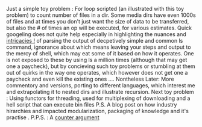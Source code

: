 Just a simple toy problem : For loop  scripted (an illustrated with this toy problem)  to count number of files in a dir. Some media dirs have even 1000s of files and at times you don't just want the size of data to be transferred, but also the # of times an op will be executed, for various estimates.
Quick googeling does not quite help especially in highlighting the nuances and  [intricacies !](http://mywiki.wooledge.org/ParsingLs) of parsing the output of decpetively simple and common ls command, ignorance about which means leaving your steps and output to the mercy of shell, which may eat some of it based on how it operates.
One is not exposed to these by using ls a million times (although that may get one a paycheck), but by concieving such toy problems or stumbling at them out of quirks in
the way one operates, which however does not get one a paycheck and even kill the existing ones ....
Nontheless
Later: More commentory and versions, porting to different languages, which interest me and extrapolating it to nested dirs and illustrate recursion.
Next toy problem : Using functors for threading, used for multiplexing of downloading and a hell script that can execute bin files
P.S. A blog post on how industry hirarchies and impacted modularization, packaging of knowledge and it's practise .
P.P.S. : A [counter argument](https://unix.stackexchange.com/a/129120) 